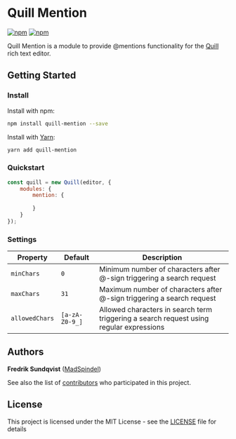 # Quill Mention
[![npm](https://img.shields.io/npm/v/quill-mention.svg)]() [![npm](https://img.shields.io/npm/l/quill-mention.svg)]()

Quill Mention is a module to provide @mentions functionality for the [Quill](https://quilljs.com/) rich text editor.

## Getting Started
### Install
Install with npm:
```bash
npm install quill-mention --save
```
Install with [Yarn](https://yarnpkg.com/en/):
```bash
yarn add quill-mention
```

### Quickstart
```javascript
const quill = new Quill(editor, {
    modules: {
        mention: {
            
        }
    }
});
```

### Settings
| Property       | Default        | Description  |
| -------------- | -------------- | ------------ |
| `minChars`     | `0`            | Minimum number of characters after @-sign triggering a search request |
| `maxChars`     | `31`           | Maximum number of characters after @-sign triggering a search request |
| `allowedChars` | `[a-zA-Z0-9_]` | Allowed characters in search term triggering a search request using regular expressions |


## Authors

**Fredrik Sundqvist** ([MadSpindel](https://github.com/MadSpindel))

See also the list of [contributors](https://github.com/afconsult/quill-mention/contributors) who participated in this project.

## License
This project is licensed under the MIT License - see the [LICENSE](LICENSE) file for details